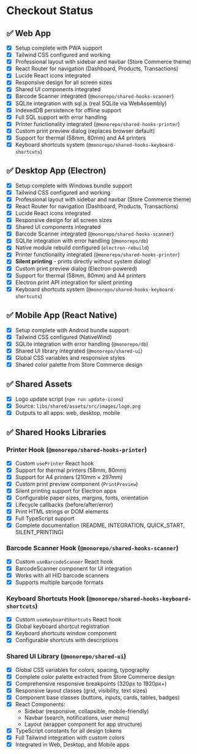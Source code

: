 # Checkout Status

## ✅ Web App

- [x] Setup complete with PWA support
- [x] Tailwind CSS configured and working
- [x] Professional layout with sidebar and navbar (Store Commerce theme)
- [x] React Router for navigation (Dashboard, Products, Transactions)
- [x] Lucide React icons integrated
- [x] Responsive design for all screen sizes
- [x] Shared UI components integrated
- [x] Barcode Scanner integrated (`@monorepo/shared-hooks-scanner`)
- [x] SQLite integration with sql.js (real SQLite via WebAssembly)
- [x] IndexedDB persistence for offline support
- [x] Full SQL support with error handling
- [x] Printer functionality integrated (`@monorepo/shared-hooks-printer`)
- [x] Custom print preview dialog (replaces browser default)
- [x] Support for thermal (58mm, 80mm) and A4 printers
- [x] Keyboard shortcuts system (`@monorepo/shared-hooks-keyboard-shortcuts`)

## ✅ Desktop App (Electron)

- [x] Setup complete with Windows bundle support
- [x] Tailwind CSS configured and working
- [x] Professional layout with sidebar and navbar (Store Commerce theme)
- [x] React Router for navigation (Dashboard, Products, Transactions)
- [x] Lucide React icons integrated
- [x] Responsive design for all screen sizes
- [x] Shared UI components integrated
- [x] Barcode Scanner integrated (`@monorepo/shared-hooks-scanner`)
- [x] SQLite integration with error handling (`@monorepo/db`)
- [x] Native module rebuild configured (`electron-rebuild`)
- [x] Printer functionality integrated (`@monorepo/shared-hooks-printer`)
- [x] **Silent printing** - prints directly without system dialog!
- [x] Custom print preview dialog (Electron-powered)
- [x] Support for thermal (58mm, 80mm) and A4 printers
- [x] Electron print API integration for silent printing
- [x] Keyboard shortcuts system (`@monorepo/shared-hooks-keyboard-shortcuts`)

## ✅ Mobile App (React Native)

- [x] Setup complete with Android bundle support
- [x] Tailwind CSS configured (NativeWind)
- [x] SQLite integration with error handling (`@monorepo/db`)
- [x] Shared UI library integrated (`@monorepo/shared-ui`)
- [x] Global CSS variables and responsive styles
- [x] Shared color palette from Store Commerce design

## ✅ Shared Assets

- [x] Logo update script (`npm run update-icons`)
- [x] Source: `libs/shared/assets/src/images/logo.png`
- [x] Outputs to all apps: web, desktop, mobile

## ✅ Shared Hooks Libraries

### Printer Hook (`@monorepo/shared-hooks-printer`)
- [x] Custom `usePrinter` React hook
- [x] Support for thermal printers (58mm, 80mm)
- [x] Support for A4 printers (210mm × 297mm)
- [x] Custom print preview component (`PrintPreview`)
- [x] Silent printing support for Electron apps
- [x] Configurable paper sizes, margins, fonts, orientation
- [x] Lifecycle callbacks (before/after/error)
- [x] Print HTML strings or DOM elements
- [x] Full TypeScript support
- [x] Complete documentation (README, INTEGRATION, QUICK_START, SILENT_PRINTING)

### Barcode Scanner Hook (`@monorepo/shared-hooks-scanner`)
- [x] Custom `useBarcodeScanner` React hook
- [x] BarcodeScanner component for UI integration
- [x] Works with all HID barcode scanners
- [x] Supports multiple barcode formats

### Keyboard Shortcuts Hook (`@monorepo/shared-hooks-keyboard-shortcuts`)
- [x] Custom `useKeyboardShortcuts` React hook
- [x] Global keyboard shortcut registration
- [x] Keyboard shortcuts window component
- [x] Configurable shortcuts with descriptions

### Shared UI Library (`@monorepo/shared-ui`)
- [x] Global CSS variables for colors, spacing, typography
- [x] Complete color palette extracted from Store Commerce design
- [x] Comprehensive responsive breakpoints (320px to 1920px+)
- [x] Responsive layout classes (grid, visibility, text sizes)
- [x] Component base classes (buttons, inputs, cards, tables, badges)
- [x] React Components:
  - Sidebar (responsive, collapsible, mobile-friendly)
  - Navbar (search, notifications, user menu)
  - Layout (wrapper component for app structure)
- [x] TypeScript constants for all design tokens
- [x] Full Tailwind integration with custom colors
- [x] Integrated in Web, Desktop, and Mobile apps
